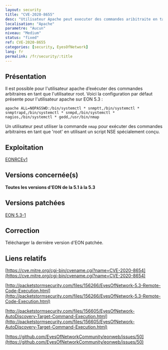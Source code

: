 ```yaml
---
layout: security
title: "CVE-2020-8655"
desc: "Utilisateur Apache peut executer des commandes aribitraite en tant que root"
localisation: "Apache"
parametre: "Aucun"
niveau: "Medium"
status: "fixed"
ref: CVE-2020-8655
categories: [security, EyesOfNetwork]
lang: fr
permalink: /fr/security/:title
---
```


## Présentation

Il est possible pour l'utilisateur apache d’exécuter des commandes arbitraires en tant que l'utilisateur root.
Voici la configuration par défaut présente pour l'utilisateur apache sur EON 5.3 :

```
apache ALL=NOPASSWD:/bin/systemctl * snmptt,/bin/systemctl * snmptrapd,/bin/systemctl * snmpd,/bin/systemctl * nagios,/bin/systemctl * gedd,/usr/bin/nmap
```

Un utilisateur peut utiliser la commande ```nmap``` pour exécuter des commandes arbitraires en tant que 'root' en utilisant un script NSE spécialement conçu.



## Exploitation

[EONRCEv1](https://packetstormsecurity.com/files/download/156266/eyesofnetwork53-exec.txt)

## Versions concernée(s)

**Toutes les versions d'EON de la 5.1 à la 5.3**

## Versions patchées

[EON 5.3-1](https://github.com/EyesOfNetworkCommunity/eonweb/releases/tag/5.3-1)

## Correction

Télécharger la dernière version d'EON patchée.

## Liens relatifs

[https://cve.mitre.org/cgi-bin/cvename.cgi?name=CVE-2020-8654](https://cve.mitre.org/cgi-bin/cvename.cgi?name=CVE-2020-8654)

[http://packetstormsecurity.com/files/156266/EyesOfNetwork-5.3-Remote-Code-Execution.html](http://packetstormsecurity.com/files/156266/EyesOfNetwork-5.3-Remote-Code-Execution.html)

[http://packetstormsecurity.com/files/156605/EyesOfNetwork-AutoDiscovery-Target-Command-Execution.html](http://packetstormsecurity.com/files/156605/EyesOfNetwork-AutoDiscovery-Target-Command-Execution.html)

[https://github.com/EyesOfNetworkCommunity/eonweb/issues/50](https://github.com/EyesOfNetworkCommunity/eonweb/issues/50)
